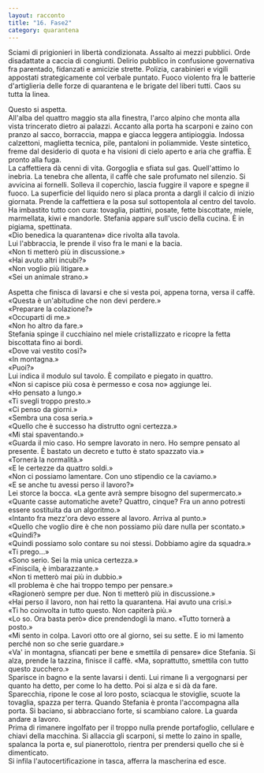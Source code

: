 ```yaml
---
layout: racconto
title: "16. Fase2"
category: quarantena
---
```

Sciami di prigionieri in libertà condizionata. Assalto ai mezzi pubblici. Orde disadattate a caccia di congiunti. Delirio pubblico in confusione governativa fra parentado, fidanzati e amicizie strette. Polizia, carabinieri e vigili appostati strategicamente col verbale puntato. Fuoco violento fra le batterie d'artiglieria delle forze di quarantena e le brigate del liberi tutti. Caos su tutta la linea.  
  
Questo si aspetta.  
All'alba del quattro maggio sta alla finestra, l'arco alpino che monta alla vista trincerato dietro ai palazzi. Accanto alla porta ha scarponi e zaino con pranzo al sacco, borraccia, mappa e giacca leggera antipioggia. Indossa calzettoni, maglietta tecnica, pile, pantaloni in poliammide. Veste sintetico, freme dal desiderio di quota e ha visioni di cielo aperto e aria che graffia. È pronto alla fuga.  
La caffettiera dà cenni di vita. Gorgoglia e sfiata sul gas. Quell'attimo lo inebria. La tenebra che allenta, il caffè che sale profumato nel silenzio. Si avvicina ai fornelli. Solleva il coperchio, lascia fuggire il vapore e spegne il fuoco. La superficie del liquido nero si placa pronta a dargli il calcio di inizio giornata. Prende la caffettiera e la posa sul sottopentola al centro del tavolo. Ha imbastito tutto con cura: tovaglia, piattini, posate, fette biscottate, miele, marmellata, kiwi e mandorle. Stefania appare sull'uscio della cucina. È in pigiama, spettinata.  
«Dio benedica la quarantena» dice rivolta alla tavola.  
Lui l'abbraccia, le prende il viso fra le mani e la bacia.  
«Non ti metterò più in discussione.»  
«Hai avuto altri incubi?»  
«Non voglio più litigare.»  
«Sei un animale strano.»  

Aspetta che finisca di lavarsi e che si vesta poi, appena torna, versa il caffè.  
«Questa è un'abitudine che non devi perdere.»  
«Preparare la colazione?»  
«Occuparti di me.»  
«Non ho altro da fare.»  
Stefania spinge il cucchiaino nel miele cristallizzato e ricopre la fetta biscottata fino ai bordi.  
«Dove vai vestito così?»  
«In montagna.»  
«Puoi?»  
Lui indica il modulo sul tavolo. È compilato e piegato in quattro.  
«Non si capisce più cosa è permesso e cosa no» aggiunge lei.  
«Ho pensato a lungo.»  
«Ti svegli troppo presto.»  
«Ci penso da giorni.»  
«Sembra una cosa seria.»  
«Quello che è successo ha distrutto ogni certezza.»  
«Mi stai spaventando.»  
«Guarda il mio caso. Ho sempre lavorato in nero. Ho sempre pensato al presente. È bastato un decreto e tutto è stato spazzato via.»  
«Tornerà la normalità.»  
«E le certezze da quattro soldi.»  
«Non ci possiamo lamentare. Con uno stipendio ce la caviamo.»  
«E se anche tu avessi perso il lavoro?»  
Lei storce la bocca. «La gente avrà sempre bisogno del supermercato.»  
«Quante casse automatiche avete? Quattro, cinque? Fra un anno potresti essere sostituita da un algoritmo.»  
«Intanto fra mezz'ora devo essere al lavoro. Arriva al punto.»  
«Quello che voglio dire è che non possiamo più dare nulla per scontato.»  
«Quindi?»  
«Quindi possiamo solo contare su noi stessi. Dobbiamo agire da squadra.»  
«Ti prego...»  
«Sono serio. Sei la mia unica certezza.»  
«Finiscila, è imbarazzante.»  
«Non ti metterò mai più in dubbio.»  
«Il problema è che hai troppo tempo per pensare.»  
«Ragionerò sempre per due. Non ti metterò più in discussione.»  
«Hai perso il lavoro, non hai retto la quarantena. Hai avuto una crisi.»  
«Ti ho coinvolta in tutto questo. Non capiterà più.»  
«Lo so. Ora basta però» dice prendendogli la mano. «Tutto tornerà a posto.»  
«Mi sento in colpa. Lavori otto ore al giorno, sei su sette. E io mi lamento perché non so che serie guardare.»  
«Va' in montagna, sfiancati per bene e smettila di pensare» dice Stefania. Si alza, prende la tazzina, finisce il caffè. «Ma, soprattutto, smettila con tutto questo zucchero.»  
Sparisce in bagno e la sente lavarsi i denti. Lui rimane lì a vergognarsi per quanto ha detto, per come lo ha detto. Poi si alza e si dà da fare. Sparecchia, ripone le cose al loro posto, sciacqua le stoviglie, scuote la tovaglia, spazza per terra. Quando Stefania è pronta l'accompagna alla porta. Si baciano, si abbracciano forte, si scambiano calore. La guarda andare a lavoro.  
Prima di rimanere ingolfato per il troppo nulla prende portafoglio, cellulare e chiavi della macchina. Si allaccia gli scarponi, si mette lo zaino in spalle, spalanca la porta e, sul pianerottolo, rientra per prendersi quello che si è dimenticato.  
Si infila l'autocertificazione in tasca, afferra la mascherina ed esce.

